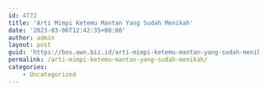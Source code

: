 ```yaml
---
id: 4772
title: 'Arti Mimpi Ketemu Mantan Yang Sudah Menikah'
date: '2023-03-06T12:42:35+00:00'
author: admin
layout: post
guid: 'https://bos.awn.biz.id/arti-mimpi-ketemu-mantan-yang-sudah-menikah/'
permalink: /arti-mimpi-ketemu-mantan-yang-sudah-menikah/
categories:
    - Uncategorized
---
```


